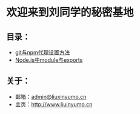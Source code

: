 # 欢迎来到刘同学的秘密基地

## 目录：

- [git与npm代理设置方法](proxy)
- [Node.js中module与exports](moduleandexports)



## 关于：

- 邮箱：admin@liuxinyumo.cn
- 主页：http://www.liuinyumo.cn

